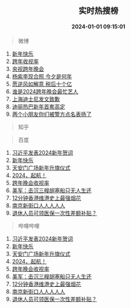 <div align="center"><h2>实时热搜榜</h2><h4>2024-01-01 09:15:01</h4></div>

> 微博  

1. [新年快乐](https://s.weibo.com/weibo?q=%23%E6%96%B0%E5%B9%B4%E5%BF%AB%E4%B9%90%23&t=31&band_rank=1&Refer=top)<br />
2. [跨年收视率](https://s.weibo.com/weibo?q=%23%E8%B7%A8%E5%B9%B4%E6%94%B6%E8%A7%86%E7%8E%87%23&t=31&band_rank=2&Refer=top)<br />
3. [央视跨年晚会](https://s.weibo.com/weibo?q=%23%E5%A4%AE%E8%A7%86%E8%B7%A8%E5%B9%B4%E6%99%9A%E4%BC%9A%23&t=31&band_rank=3&Refer=top)<br />
4. [杨紫李现合照 今夕是何年](https://s.weibo.com/weibo?q=%E6%9D%A8%E7%B4%AB%E6%9D%8E%E7%8E%B0%E5%90%88%E7%85%A7%20%E4%BB%8A%E5%A4%95%E6%98%AF%E4%BD%95%E5%B9%B4&t=31&band_rank=4&Refer=top)<br />
5. [愿逆风如解意 税后十个亿](https://s.weibo.com/weibo?q=%E6%84%BF%E9%80%86%E9%A3%8E%E5%A6%82%E8%A7%A3%E6%84%8F%20%E7%A8%8E%E5%90%8E%E5%8D%81%E4%B8%AA%E4%BA%BF&t=31&band_rank=5&Refer=top)<br />
6. [谁是2024跨年晚会最忙艺人](https://s.weibo.com/weibo?q=%23%E8%B0%81%E6%98%AF2024%E8%B7%A8%E5%B9%B4%E6%99%9A%E4%BC%9A%E6%9C%80%E5%BF%99%E8%89%BA%E4%BA%BA%23&t=31&band_rank=6&Refer=top)<br />
7. [上海迪士尼发文致歉](https://s.weibo.com/weibo?q=%23%E4%B8%8A%E6%B5%B7%E8%BF%AA%E5%A3%AB%E5%B0%BC%E5%8F%91%E6%96%87%E8%87%B4%E6%AD%89%23&t=31&band_rank=7&Refer=top)<br />
8. [迪丽热巴新年首套高定](https://s.weibo.com/weibo?q=%E8%BF%AA%E4%B8%BD%E7%83%AD%E5%B7%B4%E6%96%B0%E5%B9%B4%E9%A6%96%E5%A5%97%E9%AB%98%E5%AE%9A&t=31&band_rank=8&Refer=top)<br />
9. [两个小朋友你们被警方点名表扬了](https://s.weibo.com/weibo?q=%23%E4%B8%A4%E4%B8%AA%E5%B0%8F%E6%9C%8B%E5%8F%8B%E4%BD%A0%E4%BB%AC%E8%A2%AB%E8%AD%A6%E6%96%B9%E7%82%B9%E5%90%8D%E8%A1%A8%E6%89%AC%E4%BA%86%23&t=31&band_rank=9&Refer=top)<br />

> 知乎  


> 百度  

1. [习近平发表2024新年贺词](https://www.baidu.com/s?wd=%E4%B9%A0%E8%BF%91%E5%B9%B3%E5%8F%91%E8%A1%A82024%E6%96%B0%E5%B9%B4%E8%B4%BA%E8%AF%8D&sa=fyb_news&rsv_dl=fyb_news)<br />
2. [新年快乐](https://www.baidu.com/s?wd=%E6%96%B0%E5%B9%B4%E5%BF%AB%E4%B9%90&sa=fyb_news&rsv_dl=fyb_news)<br />
3. [天安门广场新年升旗仪式](https://www.baidu.com/s?wd=%E5%A4%A9%E5%AE%89%E9%97%A8%E5%B9%BF%E5%9C%BA%E6%96%B0%E5%B9%B4%E5%8D%87%E6%97%97%E4%BB%AA%E5%BC%8F&sa=fyb_news&rsv_dl=fyb_news)<br />
4. [2024，起航！](https://www.baidu.com/s?wd=2024%EF%BC%8C%E8%B5%B7%E8%88%AA%EF%BC%81&sa=fyb_news&rsv_dl=fyb_news)<br />
5. [跨年晚会收视率](https://www.baidu.com/s?wd=%E8%B7%A8%E5%B9%B4%E6%99%9A%E4%BC%9A%E6%94%B6%E8%A7%86%E7%8E%87&sa=fyb_news&rsv_dl=fyb_news)<br />
6. [美军：击沉三艘胡塞船只无人生还](https://www.baidu.com/s?wd=%E7%BE%8E%E5%86%9B%EF%BC%9A%E5%87%BB%E6%B2%89%E4%B8%89%E8%89%98%E8%83%A1%E5%A1%9E%E8%88%B9%E5%8F%AA%E6%97%A0%E4%BA%BA%E7%94%9F%E8%BF%98&sa=fyb_news&rsv_dl=fyb_news)<br />
7. [12分钟香港维港史上最强烟花](https://www.baidu.com/s?wd=12%E5%88%86%E9%92%9F%E9%A6%99%E6%B8%AF%E7%BB%B4%E6%B8%AF%E5%8F%B2%E4%B8%8A%E6%9C%80%E5%BC%BA%E7%83%9F%E8%8A%B1&sa=fyb_news&rsv_dl=fyb_news)<br />
8. [南京新街口人人人人人](https://www.baidu.com/s?wd=%E5%8D%97%E4%BA%AC%E6%96%B0%E8%A1%97%E5%8F%A3%E4%BA%BA%E4%BA%BA%E4%BA%BA%E4%BA%BA%E4%BA%BA&sa=fyb_news&rsv_dl=fyb_news)<br />
9. [退休人员可领医保一次性差额补贴？](https://www.baidu.com/s?wd=%E9%80%80%E4%BC%91%E4%BA%BA%E5%91%98%E5%8F%AF%E9%A2%86%E5%8C%BB%E4%BF%9D%E4%B8%80%E6%AC%A1%E6%80%A7%E5%B7%AE%E9%A2%9D%E8%A1%A5%E8%B4%B4%EF%BC%9F&sa=fyb_news&rsv_dl=fyb_news)<br />

> 哔哩哔哩  

1. [习近平发表2024新年贺词](https://www.baidu.com/s?wd=%E4%B9%A0%E8%BF%91%E5%B9%B3%E5%8F%91%E8%A1%A82024%E6%96%B0%E5%B9%B4%E8%B4%BA%E8%AF%8D&sa=fyb_news&rsv_dl=fyb_news)<br />
2. [新年快乐](https://www.baidu.com/s?wd=%E6%96%B0%E5%B9%B4%E5%BF%AB%E4%B9%90&sa=fyb_news&rsv_dl=fyb_news)<br />
3. [天安门广场新年升旗仪式](https://www.baidu.com/s?wd=%E5%A4%A9%E5%AE%89%E9%97%A8%E5%B9%BF%E5%9C%BA%E6%96%B0%E5%B9%B4%E5%8D%87%E6%97%97%E4%BB%AA%E5%BC%8F&sa=fyb_news&rsv_dl=fyb_news)<br />
4. [2024，起航！](https://www.baidu.com/s?wd=2024%EF%BC%8C%E8%B5%B7%E8%88%AA%EF%BC%81&sa=fyb_news&rsv_dl=fyb_news)<br />
5. [跨年晚会收视率](https://www.baidu.com/s?wd=%E8%B7%A8%E5%B9%B4%E6%99%9A%E4%BC%9A%E6%94%B6%E8%A7%86%E7%8E%87&sa=fyb_news&rsv_dl=fyb_news)<br />
6. [美军：击沉三艘胡塞船只无人生还](https://www.baidu.com/s?wd=%E7%BE%8E%E5%86%9B%EF%BC%9A%E5%87%BB%E6%B2%89%E4%B8%89%E8%89%98%E8%83%A1%E5%A1%9E%E8%88%B9%E5%8F%AA%E6%97%A0%E4%BA%BA%E7%94%9F%E8%BF%98&sa=fyb_news&rsv_dl=fyb_news)<br />
7. [12分钟香港维港史上最强烟花](https://www.baidu.com/s?wd=12%E5%88%86%E9%92%9F%E9%A6%99%E6%B8%AF%E7%BB%B4%E6%B8%AF%E5%8F%B2%E4%B8%8A%E6%9C%80%E5%BC%BA%E7%83%9F%E8%8A%B1&sa=fyb_news&rsv_dl=fyb_news)<br />
8. [南京新街口人人人人人](https://www.baidu.com/s?wd=%E5%8D%97%E4%BA%AC%E6%96%B0%E8%A1%97%E5%8F%A3%E4%BA%BA%E4%BA%BA%E4%BA%BA%E4%BA%BA%E4%BA%BA&sa=fyb_news&rsv_dl=fyb_news)<br />
9. [退休人员可领医保一次性差额补贴？](https://www.baidu.com/s?wd=%E9%80%80%E4%BC%91%E4%BA%BA%E5%91%98%E5%8F%AF%E9%A2%86%E5%8C%BB%E4%BF%9D%E4%B8%80%E6%AC%A1%E6%80%A7%E5%B7%AE%E9%A2%9D%E8%A1%A5%E8%B4%B4%EF%BC%9F&sa=fyb_news&rsv_dl=fyb_news)<br />
